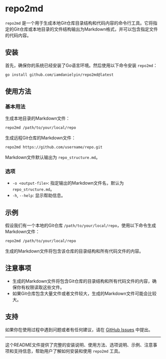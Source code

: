 # repo2md

`repo2md` 是一个用于生成本地Git仓库目录结构和代码内容的命令行工具。它将指定的Git仓库或本地目录的文件结构输出为Markdown格式，并可以包含指定文件的代码内容。

## 安装

首先，确保你的系统已经安装了Go语言环境。然后使用以下命令安装 `repo2md`：

```bash
go install github.com/iamdanielyin/repo2md@latest
```

## 使用方法

### 基本用法

生成本地目录的Markdown文件：

```bash
repo2md /path/to/your/local/repo
```

生成远程Git仓库的Markdown文件：

```bash
repo2md https://github.com/username/repo.git
```

Markdown文件默认输出为 `repo_structure.md`。

### 选项

- `-o <output-file>`: 指定输出的Markdown文件名，默认为 `repo_structure.md`。
- `-h`, `--help`: 显示帮助信息。

## 示例

假设我们有一个本地的Git仓库 `/path/to/your/local/repo`，使用以下命令生成Markdown文件：

```bash
repo2md /path/to/your/local/repo
```

生成的Markdown文件将包含该仓库的目录结构和所有代码文件的内容。

## 注意事项

- 生成的Markdown文件将包含Git仓库的目录结构和所有代码文件的内容，确保你有权限读取这些文件。
- 如果Git仓库包含大量文件或者文件较大，生成的Markdown文件可能会比较大。

## 支持

如果你在使用过程中遇到问题或者有任何建议，请在 [GitHub Issues](https://github.com/iamdanielyin/repo2md/issues) 中提出。

---

这个README文件提供了完整的安装说明、使用方法、选项说明、示例、注意事项和支持信息，帮助用户了解如何安装和使用 `repo2md` 工具。